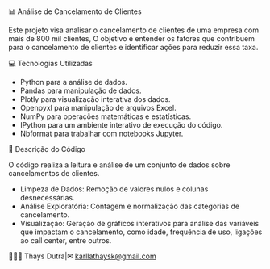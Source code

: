 📊 Análise de Cancelamento de Clientes 

 Este projeto visa analisar o cancelamento de clientes de uma empresa com mais de 800 mil clientes, 
 O objetivo é entender os fatores que contribuem para o cancelamento de clientes e identificar ações para reduzir essa taxa.

💻 Tecnologias Utilizadas

- Python para a análise de dados.
- Pandas para manipulação de dados.
- Plotly para visualização interativa dos dados.
- Openpyxl para manipulação de arquivos Excel.
- NumPy para operações matemáticas e estatísticas.
- IPython para um ambiente interativo de execução do código.
- Nbformat para trabalhar com notebooks Jupyter.

📝 Descrição do Código

 O código realiza a leitura e análise de um conjunto de dados sobre cancelamentos de clientes. 
- Limpeza de Dados: Remoção de valores nulos e colunas desnecessárias.
- Análise Exploratória: Contagem e normalização das categorias de cancelamento.
- Visualização: Geração de gráficos interativos para análise das variáveis que impactam o cancelamento,
  como idade, frequência de uso, ligações ao call center, entre outros.

 
👩🏻‍💻 Thays Dutra|✉︎ karllathaysk@gmail.com
